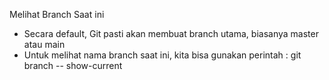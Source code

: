 Melihat Branch Saat ini 

- Secara default, Git pasti akan membuat branch utama, biasanya master atau main 
- Untuk melihat nama branch saat ini, kita bisa gunakan perintah :
  git branch -- show-current